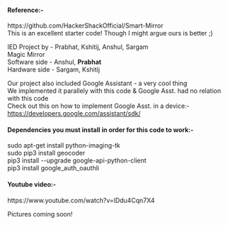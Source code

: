 <h4>Reference:-</h4>
https://github.com/HackerShackOfficial/Smart-Mirror<br/>
This is an excellent starter code! Though I might argue ours is better ;)<br/>


IED Project by - Prabhat, Kshitij, Anshul, Sargam<br/>
Magic Mirror<br/>
Software side - Anshul, <b>Prabhat</b><br/>
Hardware side - Sargam, Kshitij<br/>


Our project also included Google Assistant - a very cool thing<br/>
We implemented it parallely with this code & Google Asst. had no relation with this code<br/>
Check out this on how to implement Google Asst. in a device:-<br/>
https://developers.google.com/assistant/sdk/


<h4>Dependencies you must install in order for this code to work:-</h4>
sudo apt-get install python-imaging-tk<br/>
sudo pip3 install geocoder<br/>
pip3 install --upgrade google-api-python-client<br/>
pip3 install google_auth_oauthli<br/>


<h4>Youtube video:-</h4>
https://www.youtube.com/watch?v=lDdu4Cqn7X4<br/>


Pictures coming soon!<br/>
